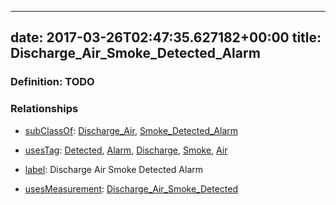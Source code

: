 
---
date: 2017-03-26T02:47:35.627182+00:00
title: Discharge_Air_Smoke_Detected_Alarm
---
### Definition: TODO

### Relationships

* [subClassOf](http://www.w3.org/2000/01/rdf-schema#subClassOf): [Discharge_Air](https://brickschema.org/schema/1.0/Brick#Discharge_Air), [Smoke_Detected_Alarm](https://brickschema.org/schema/1.0/Brick#Smoke_Detected_Alarm)

* [usesTag](https://brickschema.org/schema/1.0/BrickFrame#usesTag): [Detected](https://brickschema.org/schema/1.0/BrickTag#Detected), [Alarm](https://brickschema.org/schema/1.0/BrickTag#Alarm), [Discharge](https://brickschema.org/schema/1.0/BrickTag#Discharge), [Smoke](https://brickschema.org/schema/1.0/BrickTag#Smoke), [Air](https://brickschema.org/schema/1.0/BrickTag#Air)

* [label](http://www.w3.org/2000/01/rdf-schema#label): Discharge Air Smoke Detected Alarm

* [usesMeasurement](https://brickschema.org/schema/1.0/BrickFrame#usesMeasurement): [Discharge_Air_Smoke_Detected](https://brickschema.org/schema/1.0/Brick#Discharge_Air_Smoke_Detected)
